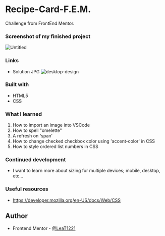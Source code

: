 # Recipe-Card-F.E.M.
Challenge from FrontEnd Mentor.

### Screenshot of my finished project

![Untitled](https://github.com/user-attachments/assets/1dc78324-72e4-4ba6-8cf6-ab394cdbf45a)




### Links

- Solution JPG ![desktop-design](https://github.com/user-attachments/assets/c6b8b550-9650-4438-bf44-43e9fa53c45d)



### Built with
- HTML5
- CSS


### What I learned
1. How to import an image into VSCode
2. How to spell "omelette"  
3. A refresh on 'span'
4. How to change checked checkbox color using 'accent-color' in CSS
5. How to style ordered list numbers in CSS

### Continued development

- I want to learn more about sizing for multiple devices; mobile, desktop, etc...


### Useful resources

- https://developer.mozilla.org/en-US/docs/Web/CSS


## Author

- Frontend Mentor - [@LeaT1221](https://www.frontendmentor.io/profile/LeaT1221)
